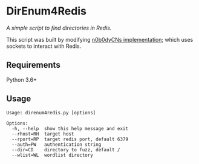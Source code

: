 # DirEnum4Redis
_A simple script to find directories in Redis._

This script was built by modifying [n0b0dyCNs implementation](https://github.com/n0b0dyCN/redis-rogue-server); which uses sockets to interact with Redis. 

## Requirements
Python 3.6+

## Usage
```
Usage: direnum4redis.py [options]

Options:
  -h, --help  show this help message and exit
  --rhost=RH  target host
  --rport=RP  target redis port, default 6379
  --auth=PW   authentication string
  --dir=CD    directory to fuzz, default /
  --wlist=WL  wordlist directory
```
